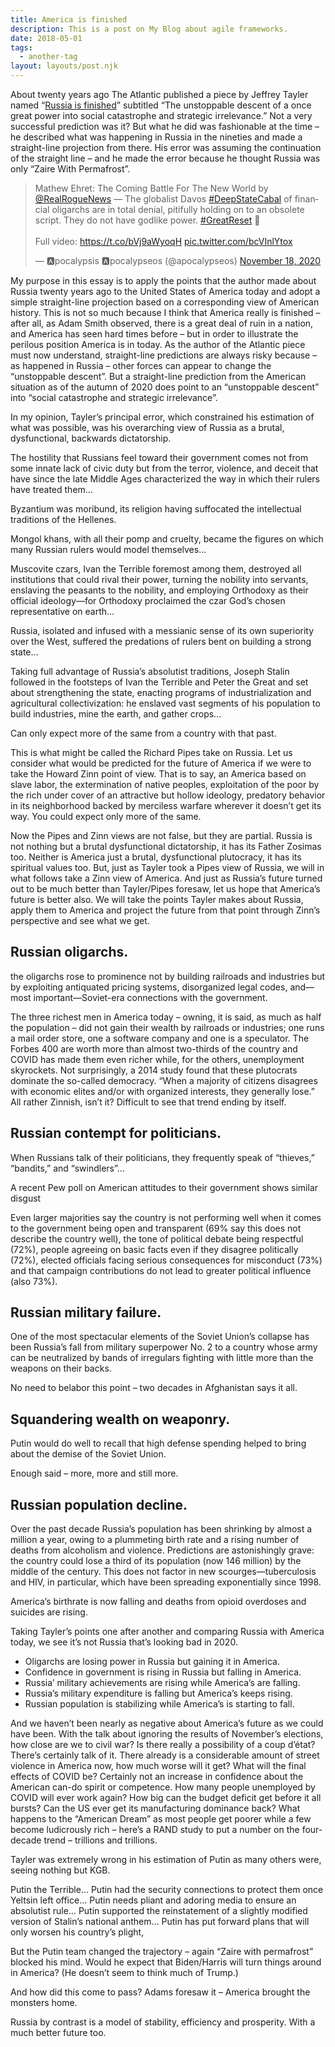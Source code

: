 ```yaml
---
title: America is finished
description: This is a post on My Blog about agile frameworks.
date: 2018-05-01
tags:
  - another-tag
layout: layouts/post.njk
---
```


About twenty years ago The Atlantic published a piece by Jeffrey Tayler named “<a href="https://www.theatlantic.com/magazine/archive/2001/05/russia-is-finished/302220/">Russia is finished</a>” subtitled “The unstoppable descent of a once great power into social catastrophe and strategic irrelevance.” Not a very successful prediction was it? But what he did was fashionable at the time – he described what was happening in Russia in the nineties and made a straight-line projection from there. His error was assuming the continuation of the straight line – and he made the error because he thought Russia was only “Zaire With Permafrost”.

<blockquote class="twitter-tweet"><p lang="en" dir="ltr">Mathew Ehret: The Coming Battle For The New World by <a href="https://twitter.com/RealRogueNews?ref_src=twsrc%5Etfw">@RealRogueNews</a> — The globalist Davos <a href="https://twitter.com/hashtag/DeepStateCabal?src=hash&amp;ref_src=twsrc%5Etfw">#DeepStateCabal</a> of financial oligarchs are in total denial, pitifully holding on to an obsolete script. They do not have godlike power. <a href="https://twitter.com/hashtag/GreatReset?src=hash&amp;ref_src=twsrc%5Etfw">#GreatReset</a> 👊<br><br>Full video: <a href="https://t.co/bVj9aWyoqH">https://t.co/bVj9aWyoqH</a> <a href="https://t.co/bcVInlYtox">pic.twitter.com/bcVInlYtox</a></p>&mdash; 🅰pocalypsis 🅰pocalypseos (@apocalypseos) <a href="https://twitter.com/apocalypseos/status/1328907655532875776?ref_src=twsrc%5Etfw">November 18, 2020</a></blockquote> <script async src="https://platform.twitter.com/widgets.js" charset="utf-8"></script>

My purpose in this essay is to apply the points that the author made about Russia twenty years ago to the United States of America today and adopt a simple straight-line projection based on a corresponding view of American history. This is not so much because I think that America really is finished – after all, as Adam Smith observed, there is a great deal of ruin in a nation, and America has seen hard times before – but in order to illustrate the perilous position America is in today. As the author of the Atlantic piece must now understand, straight-line predictions are always risky because – as happened in Russia – other forces can appear to change the “unstoppable descent”. But a straight-line prediction from the American situation as of the autumn of 2020 does point to an “unstoppable descent” into “social catastrophe and strategic irrelevance”.

In my opinion, Tayler’s principal error, which constrained his estimation of what was possible, was his overarching view of Russia as a brutal, dysfunctional, backwards dictatorship.

The hostility that Russians feel toward their government comes not from some innate lack of civic duty but from the terror, violence, and deceit that have since the late Middle Ages characterized the way in which their rulers have treated them…

Byzantium was moribund, its religion having suffocated the intellectual traditions of the Hellenes.

Mongol khans, with all their pomp and cruelty, became the figures on which many Russian rulers would model themselves…

Muscovite czars, Ivan the Terrible foremost among them, destroyed all institutions that could rival their power, turning the nobility into servants, enslaving the peasants to the nobility, and employing Orthodoxy as their official ideology—for Orthodoxy proclaimed the czar God’s chosen representative on earth…

Russia, isolated and infused with a messianic sense of its own superiority over the West, suffered the predations of rulers bent on building a strong state…

Taking full advantage of Russia’s absolutist traditions, Joseph Stalin followed in the footsteps of Ivan the Terrible and Peter the Great and set about strengthening the state, enacting programs of industrialization and agricultural collectivization: he enslaved vast segments of his population to build industries, mine the earth, and gather crops…

Can only expect more of the same from a country with that past.

This is what might be called the Richard Pipes take on Russia. Let us consider what would be predicted for the future of America if we were to take the Howard Zinn point of view. That is to say, an America based on slave labor, the extermination of native peoples, exploitation of the poor by the rich under cover of an attractive but hollow ideology, predatory behavior in its neighborhood backed by merciless warfare wherever it doesn’t get its way. You could expect only more of the same.

Now the Pipes and Zinn views are not false, but they are partial. Russia is not nothing but a brutal dysfunctional dictatorship, it has its Father Zosimas too. Neither is America just a brutal, dysfunctional plutocracy, it has its spiritual values too. But, just as Tayler took a Pipes view of Russia, we will in what follows take a Zinn view of America. And just as Russia’s future turned out to be much better than Tayler/Pipes foresaw, let us hope that America’s future is better also. We will take the points Tayler makes about Russia, apply them to America and project the future from that point through Zinn’s perspective and see what we get.

## Russian oligarchs.

the oligarchs rose to prominence not by building railroads and industries but by exploiting antiquated pricing systems, disorganized legal codes, and—most important—Soviet-era connections with the government.

The three richest men in America today – owning, it is said, as much as half the population – did not gain their wealth by railroads or industries; one runs a mail order store, one a software company and one is a speculator. The Forbes 400 are worth more than almost two-thirds of the country and COVID has made them even richer while, for the others, unemployment skyrockets. Not surprisingly, a 2014 study found that these plutocrats dominate the so-called democracy. “When a majority of citizens disagrees with economic elites and/or with organized interests, they generally lose.” All rather Zinnish, isn’t it? Difficult to see that trend ending by itself.

## Russian contempt for politicians.

When Russians talk of their politicians, they frequently speak of “thieves,” “bandits,” and “swindlers”…

A recent Pew poll on American attitudes to their government shows similar disgust

Even larger majorities say the country is not performing well when it comes to the government being open and transparent (69% say this does not describe the country well), the tone of political debate being respectful (72%), people agreeing on basic facts even if they disagree politically (72%), elected officials facing serious consequences for misconduct (73%) and that campaign contributions do not lead to greater political influence (also 73%).

## Russian military failure.

One of the most spectacular elements of the Soviet Union’s collapse has been Russia’s fall from military superpower No. 2 to a country whose army can be neutralized by bands of irregulars fighting with little more than the weapons on their backs.

No need to belabor this point – two decades in Afghanistan says it all.

## Squandering wealth on weaponry.

Putin would do well to recall that high defense spending helped to bring about the demise of the Soviet Union.

Enough said – more, more and still more.

## Russian population decline.

Over the past decade Russia’s population has been shrinking by almost a million a year, owing to a plummeting birth rate and a rising number of deaths from alcoholism and violence. Predictions are astonishingly grave: the country could lose a third of its population (now 146 million) by the middle of the century. This does not factor in new scourges—tuberculosis and HIV, in particular, which have been spreading exponentially since 1998.

America’s birthrate is now falling and deaths from opioid overdoses and suicides are rising.

Taking Tayler’s points one after another and comparing Russia with America today, we see it’s not Russia that’s looking bad in 2020.

- Oligarchs are losing power in Russia but gaining it in America.
- Confidence in government is rising in Russia but falling in America.
- Russia’ military achievements are rising while America’s are falling.
- Russia’s military expenditure is falling but America’s keeps rising.
- Russian population is stabilizing while America’s is starting to fall.

And we haven’t been nearly as negative about America’s future as we could have been. With the talk about ignoring the results of November’s elections, how close are we to civil war? Is there really a possibility of a coup d’état? There’s certainly talk of it. There already is a considerable amount of street violence in America now, how much worse will it get? What will the final effects of COVID be? Certainly not an increase in confidence about the American can-do spirit or competence. How many people unemployed by COVID will ever work again? How big can the budget deficit get before it all bursts? Can the US ever get its manufacturing dominance back? What happens to the “American Dream” as most people get poorer while a few become ludicrously rich – here’s a RAND study to put a number on the four-decade trend – trillions and trillions.

Tayler was extremely wrong in his estimation of Putin as many others were, seeing nothing but KGB.

Putin the Terrible… Putin had the security connections to protect them once Yeltsin left office… Putin needs pliant and adoring media to ensure an absolutist rule… Putin supported the reinstatement of a slightly modified version of Stalin’s national anthem… Putin has put forward plans that will only worsen his country’s plight,

But the Putin team changed the trajectory – again “Zaire with permafrost” blocked his mind. Would he expect that Biden/Harris will turn things around in America? (He doesn’t seem to think much of Trump.)

And how did this come to pass? Adams foresaw it – America brought the monsters home.

Russia by contrast is a model of stability, efficiency and prosperity. With a much better future too.
